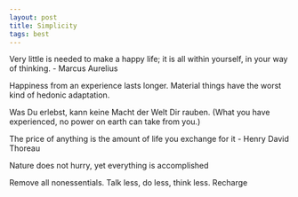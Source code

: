 ```yaml
---
layout: post
title: Simplicity
tags: best
---
```


Very little is needed to make a happy life; it is all within yourself, in your way of thinking. - Marcus Aurelius 

Happiness from an experience lasts longer. Material things have the worst kind of hedonic adaptation. 

Was Du erlebst, kann keine Macht der Welt Dir rauben. (What you have experienced, no power on earth can take from you.) 

The price of anything is the amount of life you exchange for it - Henry David Thoreau

Nature does not hurry, yet everything is accomplished

Remove all nonessentials. Talk less, do less, think less. Recharge
